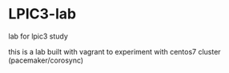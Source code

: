 # LPIC3-lab
lab for lpic3 study

this is a lab built with vagrant to experiment with centos7 cluster (pacemaker/corosync)
